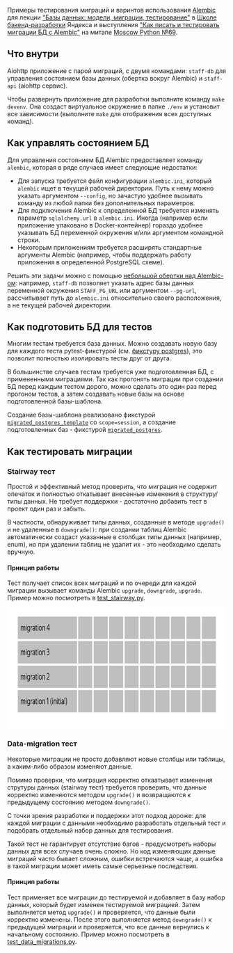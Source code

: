 Примеры тестирования миграций и варинтов использования [Alembic](https://alembic.sqlalchemy.org/en/latest/) 
для лекции ["Базы данных: модели, миграции, тестирование"](https://habr.com/ru/company/yandex/blog/498856/#5) 
в [Школе бэкенд-разработки](https://yandex.ru/promo/academy/backend-school/) Яндекса и 
выступления ["Как писать и тестировать миграции БД с Alembic"](https://youtu.be/qrlTDNaUQ-Q?t=5650) 
на митапе [Moscow Python №69](https://events.yandex.ru/events/moscow-python-meetup-30-10-2019).

## Что внутри

Aiohttp приложение с парой миграций, с двумя командами: `staff-db` для управления состоянием базы данных (обертка вокруг Alembic) и `staff-api` (aiohttp сервис).

Чтобы развернуть приложение для разработки выполните команду `make devenv`. Она создаст виртуальное окружение в папке `./env` и установит все зависимости (выполните `make` для отображения всех доступных команд).

## Как управлять состоянием БД

Для управления состоянием БД Alembic предоставляет команду `alembic`, которая в ряде случаев имеет следующие недостатки:

* Для запуска требуется файл конфигурации `alembic.ini`, который `alembic` ищет в текущей рабочей директории. Путь к нему можно указать аргументом `--config`, но зачастую удобнее вызывать команду из любой папки без дополнительных параметров.
* Для подключения Alembic к определенной БД требуется изменять параметр `sqlalchemy.url` в `alembic.ini`. Иногда (например если приложение упаковано в Docker-контейнер) гораздо удобнее указывать БД переменной окружения и/или аргументом командной строки.
* Некоторым приложениям требуется расширять стандартные аргументы Alembic (например, чтобы поддержать работу приложения в определенной PostgreSQL схеме).  

Решить эти задачи можно с помощью [небольшой обертки над Alembic-ом](staff/db.py): например, `staff-db` позволяет указать адрес базы данных переменной окружения `STAFF_PG_URL` или аргументом `--pg-url`, рассчитывает путь до `alembic.ini` относительно своего расположения, а не текущей рабочей директории.

## Как подготовить БД для тестов

Многим тестам требуется база данных. Можно создавать новую базу для каждого теста pytest-фикстурой (см. [фикстуру postgres](tests/migrations/conftest.py#L8)), это позволит полностью изолировать тесты друг от друга.

В большинстве случаев тестам требуется уже подготовленная БД, с примененными миграциями. Так как прогонять миграции при создании БД перед каждым тестом дорого, можно сделать это один раз перед прогоном тестов, а затем создавать новые базы на основе подготовленной базы-шаблона.

Создание базы-шаблона реализовано фикстурой [`migrated_postgres_template`](tests/api/conftest.py#L10) со `scope=session`, а создание подготовленных баз - фикстурой [`migrated_postgres`](tests/api/conftest.py#L24).

## Как тестировать миграции 

### Stairway тест
Простой и эффективный метод проверить, что миграция не содержит опечаток и 
полностью откатывает внесенные изменения в структуру/типы данных. Не требует поддержки - 
достаточно добавить тест в проект один раз и забыть.

В частности, обнаруживает типы данных, созданные в методе `upgrade()` и не 
удаленные в `downgrade()`:  при создании таблиц Alembic автоматически создаст указанные в столбцах типы 
данных (например, enum), но при удалении таблиц не удалит их - это необходимо сделать вручную.

#### Принцип работы
Тест получает список всех миграций и по очереди для каждой миграции вызывает команды Alembic 
`upgrade`, `downgrade`, `upgrade`. Пример можно посмотреть в [test_stairway.py](tests/migrations/test_stairway.py).

<img src="assets/stairway.gif" width="800" height="277" alt="Stairway test">

### Data-migration тест
Некоторые миграции не просто добавляют новые столбцы или таблицы, а каким-либо 
образом изменяют данные. 

Помимо проверки, что миграция корректно откaатывает изменения струтуры данных (stairway тест) 
требуется проверить, что данные корректно изменяются методом `upgrade()` и 
возвращаются к предыдущему состоянию методом `downgrade()`.

С точки зрения разработки и поддержки этот подход дороже: для каждой миграции с данными 
необходимо разработать отдельный тест и подобрать отдельный набор данных для 
тестирования.

Такой тест не гарантирует отсутствие багов - предусмотреть наборы данных для всех 
случаев очень сложно. Но код изменяющих данные миграций часто бывает сложным, 
ошибки встречаются чаще, а ошибка в такой миграции может иметь самые серьезные последствия.

#### Принцип работы

Тест применяет все миграции до тестируемой и добавляет в базу набор данных, который будет изменен тестируемой миграцией.
Затем выполняется метод `upgrade()` и проверяется, что данные были корректно изменены. 
После этого выполняется метод `downgrade()` к предыдущей миграции и проверяется, что все данные вернулись к начальному состоянию.
Пример можно посмотреть в [test_data_migrations.py](tests/migrations/test_data_migrations.py).
